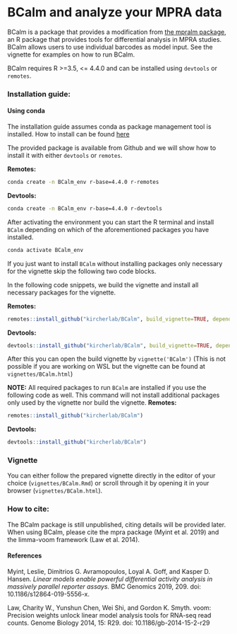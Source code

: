 # BCalm and analyze your MPRA data

BCalm is a package that provides a modification from [the mpralm package](https://github.com/hansenlab/mpra/tree/master), an R package that provides tools for differential analysis in MPRA studies.
BCalm allows users to use individual barcodes as model input.
See the vignette for examples on how to run BCalm.

BCalm requires R >=3.5, <= 4.4.0 and can be installed using `devtools` or `remotes`.

### Installation guide:

#### Using conda
The installation guide assumes conda as package management tool is installed. How to install can be found [here](https://docs.conda.io/projects/conda/en/latest/user-guide/install/index.html)

The provided package is available from Github and we will show how to install it with either `devtools` or `remotes`.

**Remotes:**
```bash
conda create -n BCalm_env r-base=4.4.0 r-remotes
```

**Devtools:**
```bash
conda create -n BCalm_env r-base=4.4.0 r-devtools
```
After activating the environment you can start the R terminal and install `BCalm` depending on which of the aforementioned packages you have installed. 

```bash
conda activate BCalm_env
```

If you just want to install `BCalm` without installing packages only necessary for the vignette skip the following two code blocks.  

In the following code snippets, we build the vignette and install all necessary packages for the vignette. 

**Remotes:**
```R
remotes::install_github("kircherlab/BCalm", build_vignette=TRUE, dependencies=TRUE)
```

**Devtools:**
```R
devtools::install_github("kircherlab/BCalm", build_vignette=TRUE, dependencies=TRUE)
```

After this you can open the build vignette by `vignette('BCalm')` (This is not possible if you are working on WSL but the vignette can be found at `vignettes/BCalm.html`)

**NOTE:** All required packages to run `BCalm` are installed if you use the following code as well. This command will not install additional packages only used by the vignette nor build the vignette.
**Remotes:**
```R
remotes::install_github("kircherlab/BCalm")
```

**Devtools:**
```R
devtools::install_github("kircherlab/BCalm")
```
### Vignette
You can either follow the prepared vignette directly in the editor of your choice (`vignettes/BCalm.Rmd`) or scroll through it by opening it in your browser (`vignettes/BCalm.html`).


### How to cite: 
The BCalm package is still unpublished, citing details will be provided later. When using BCalm, please cite the mpra package (Myint et al. 2019) and the limma-voom framework (Law et al. 2014).

#### References
Myint, Leslie, Dimitrios G. Avramopoulos, Loyal A. Goff, and Kasper D. Hansen. *Linear models enable powerful differential activity analysis in massively parallel reporter assays.* BMC Genomics 2019, 209. doi: 10.1186/s12864-019-5556-x.
 
Law, Charity W., Yunshun Chen, Wei Shi, and Gordon K. Smyth. voom: Precision weights unlock linear model analysis tools for RNA-seq read counts. Genome Biology 2014, 15: R29. doi: 10.1186/gb-2014-15-2-r29
